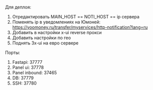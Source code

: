 Для деплоя:
1. Отредактировать MAIN_HOST == NOTI_HOST == ip сервера
2. Поменять ip в уведомлениях на Юмоней: https://yoomoney.ru/transfer/myservices/http-notification?lang=ru
3. Добавить в настройки x-ui reverse прокси
4. Добавить настройки по гео
5. Поднять 3x-ui на евро сервере

Порты:
1. Fastapi: 37777
2. Panel ui: 37778
3. Panel inbound: 37465
4. DB: 37779
5. SSH: 37780